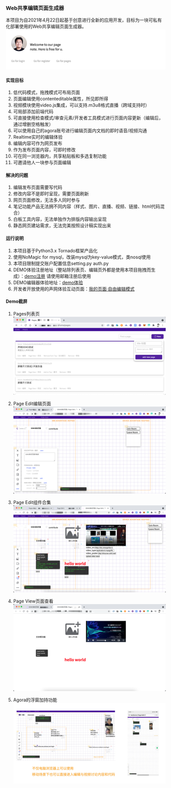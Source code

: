 ### Web共享编辑页面生成器

本项目为自2021年4月22日起基于创意进行全新的应用开发，目标为一块可私有化部署使用的Web共享编辑页面生成器。
![Home](img/home.png "Home")

#### 实现目标
1. 低代码模式，拖拽模式可布局页面
2. 页面编辑使用contenteditable属性，所见即所得
3. 视频模块使用video.js集成，可以支持.m3u8格式直播（跨域支持时）
4. 可局部添加前端代码
5. 可直接使用检查模式/审查元素/开发者工具模式进行页面内容更新（编辑后，通过增删空格触发）
6. 可以使用自己的agora账号进行编辑页面内文档的即时语音/视频沟通
7. Realtime实时的编辑体验
8. 编辑内容可作为网页发布
9. 作为发布页面内容，可即时修改
10. 可在同一浏览器内，共享粘贴板和多选复制功能
11. 可邀请他人一块参与页面编辑

#### 解决的问题
1. 编辑发布页面需要写代码
2. 修改内容不是即时呈现，需要页面刷新
3. 网页页面修改，无法多人同时参与
4. 笔记功能产品无法拥不同内容（样式、图片、直播、视频、链接、html代码混合）
5. 白板工具内容，无法单独作为排版内容输出呈现
6. 静态网页建站需求，无法完美按照设计稿实现出来

#### 运行说明
1. 本项目基于Python3.x Tornado框架产品化
2. 使用NoMagic for mysql，改装mysql为key-value模式，类nosql使用
3. 本项目限制提交账户配置信息setting.py auth.py
4. DEMO体验注册地址（整站除列表页、编辑页外都是使用本项目拖拽而生成）：[demo注册](https://findmaster.xialiwei.com/register) 请使用邮箱注册后使用
5. DEMO编辑器体验地址：[demo体验](https://findmaster.xialiwei.com/home/pages)
6. 开发者开放使用的声网体验互动页面：[我的页面·自由编辑模式](https://findmaster.xialiwei.com/home/page/edit/dd32dcea47fe4ecabc98ca52e6a0fbdc)

#### Demo截屏
1. Pages列表页
![Pages列表页](img/pages.png "Pages列表页")

2. Page Edit编辑页面
![Page Edit编辑页面](img/page_edit.png "Page Edit编辑页面")

3. Page Edit组件合集
![Page Edit组件合集](img/page_edit_tools.png "Page Edit组件合集")

4. Page View页面查看
![Page View页面查看](img/page_edit_tools_preview.png "Page View页面查看")

5. Agora的浮窗加持功能
![Page View页面查看](img/page_edit_pc_mobile.png "Page View页面查看")